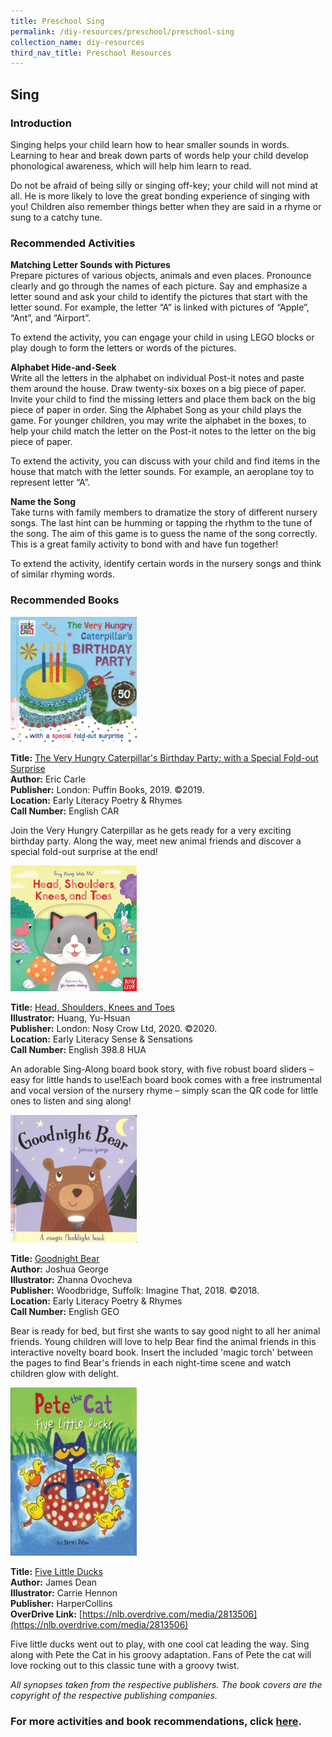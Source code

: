 ```yaml
---
title: Preschool Sing
permalink: /diy-resources/preschool/preschool-sing
collection_name: diy-resources
third_nav_title: Preschool Resources
---
```

## **Sing**

### **Introduction**

Singing helps your child learn how to hear smaller sounds in words.  Learning to hear and break down parts of words help your child develop phonological awareness, which will help him learn to read.

Do not be afraid of being silly or singing off-key; your child will not mind at all.  He is more likely to love the great bonding experience of singing with you!  Children also remember things better when they are said in a rhyme or sung to a catchy tune.

### **Recommended Activities**

**Matching Letter Sounds with Pictures** <br>
Prepare pictures of various objects, animals and even places. Pronounce clearly and go through the names of each picture. Say and emphasize a letter sound and ask your child to identify the pictures that start with the letter sound. For example, the letter “A” is linked with pictures of “Apple”, “Ant”, and “Airport”. 

To extend the activity, you can engage your child in using LEGO blocks or play dough to form the letters or words of the pictures. 

**Alphabet Hide-and-Seek** <br>
Write all the letters in the alphabet on individual Post-it notes and paste them around the house. Draw twenty-six boxes on a big piece of paper. Invite your child to find the missing letters and place them back on the big piece of paper in order. Sing the Alphabet Song as your child plays the game. For younger children, you may write the alphabet in the boxes, to help your child match the letter on the Post-it notes to the letter on the big piece of paper.

To extend the activity, you can discuss with your child and find items in the house that match with the letter sounds. For example, an aeroplane toy to represent letter “A”.

**Name the Song** <br>
Take turns with family members to dramatize the story of different nursery songs. The last hint can be humming or tapping the rhythm to the tune of the song. The aim of this game is to guess the name of the song correctly. This is a great family activity to bond with and have fun together!

To extend the activity, identify certain words in the nursery songs and think of similar rhyming words. 

### **Recommended Books**

<img src="/images/diyresources/preschool/The%20Very%20Hungry%20Caterpillars%20Birthday%20Party.jpg" style="width:40%">

**Title:** [The Very Hungry Caterpillar's Birthday Party: with a Special Fold-out Surprise](https://catalogue.nlb.gov.sg/cgi-bin/spydus.exe/ENQ/WPAC/BIBENQ?SETLVL=1&BRN=203890949) <br>
**Author:** Eric Carle <br> 
**Publisher:** London: Puffin Books, 2019. ©2019.<br>
**Location:** Early Literacy Poetry & Rhymes<br>
**Call Number:** English CAR<br>

Join the Very Hungry Caterpillar as he gets ready for a very exciting birthday party. Along the way, meet new animal friends and discover a special fold-out surprise at the end!

<img src="/images/diyresources/preschool/Head%20Shoulders%20Knees%20and%20Toes.jpg" style="width:40%">

**Title:** [Head, Shoulders, Knees and Toes](https://catalogue.nlb.gov.sg/cgi-bin/spydus.exe/ENQ/WPAC/BIBENQ?SETLVL=1&BRN=204505263 ) <br>
**Illustrator:** Huang, Yu-Hsuan<br>
**Publisher:** London: Nosy Crow Ltd, 2020. ©2020.<br>
**Location:** Early Literacy Sense & Sensations<br>
**Call Number:** English 398.8 HUA<br>

An adorable Sing-Along board book story, with five robust board sliders – easy for little hands to use!Each board book comes with a free instrumental and vocal version of the nursery rhyme – simply scan the QR code for little ones to listen and sing along!

<img src="/images/diyresources/preschool/Goodnight%20Bear.jpg" style="width:40%">

**Title:** [Goodnight Bear](https://catalogue.nlb.gov.sg/cgi-bin/spydus.exe/ENQ/WPAC/BIBENQ?SETLVL=1&BRN=203236077 ) <br>
**Author:** Joshua George <br>
**Illustrator:** Zhanna Ovocheva <br>
**Publisher:** Woodbridge, Suffolk: Imagine That, 2018. ©2018. <br>
**Location:** Early Literacy Poetry & Rhymes<br>
**Call Number:** English GEO <br>

Bear is ready for bed, but first she wants to say good night to all her animal friends. Young children will love to help Bear find the animal friends in this interactive novelty board book. Insert the included 'magic torch' between the pages to find Bear's friends in each night-time scene and watch children glow with delight.

<img src="/images/diyresources/preschool/Pete%20The%20Cat%20Five%20Little%20Ducks.jpg" style="width:40%">

**Title:** [Five Little Ducks  ](https://catalogue.nlb.gov.sg/cgi-bin/spydus.exe/ENQ/WPAC/BIBENQ?SETLVL=1&BRN=203929500) <br>
**Author:** James Dean <br>
**Illustrator:** Carrie Hennon <br>
**Publisher:** HarperCollins <br>
**OverDrive Link:** [https://nlb.overdrive.com/media/2813506](https://nlb.overdrive.com/media/2813506)<br>

Five little ducks went out to play, with one cool cat leading the way. Sing along with Pete the Cat in his groovy adaptation. Fans of Pete the cat will love rocking out to this classic tune with a groovy twist.

*All synopses taken from the respective publishers. The book covers are the copyright of the respective publishing companies.*

### **For more activities and book recommendations, click [here](/files/preschool/Early%20Literacy%20Practices_Compiled.pdf).**